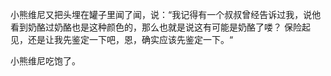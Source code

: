 小熊维尼又把头埋在罐子里闻了闻，说：“我记得有一个叔叔曾经告诉过我，说他看到奶酪过奶酪也是这种颜色的，那么也就是说这有可能是奶酪了喽？ 保险起见，还是让我先鉴定一下吧，恩，确实应该先鉴定一下。“

小熊维尼吃饱了。
